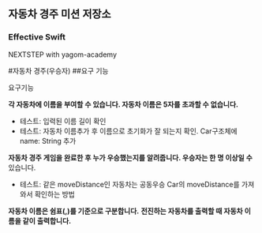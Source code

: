 ## 자동차 경주 미션 저장소
### Effective Swift
NEXTSTEP with yagom-academy


#자동차 경주(우승자)
##요구 기능

요구기능

**각 자동차에 이름을 부여할 수 있습니다. 자동차 이름은 5자를 초과할 수 없습니다.**
- 테스트: 입력된 이름 길이 확인
- 테스트: 자동차 이름추가 후 이름으로 초기화가 잘 되는지 확인.  Car구조체에 name: String 추가

**자동차 경주 게임을 완료한 후 누가 우승했는지를 알려줍니다. 우승자는 한 명 이상일 수** 있습니다.
- 테스트: 같은 moveDistance인 자동차는 공동우승 Car의 moveDistance를 가져와서 확인하는 방법

**자동차 이름은 쉼표(,)를 기준으로 구분합니다.**
**전진하는 자동차를 출력할 때 자동차 이름을 같이 출력합니다.**

